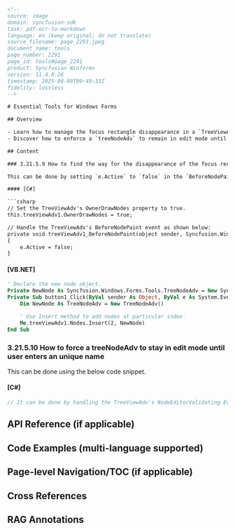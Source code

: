 ```html
<!--
source: image
domain: syncfusion-sdk
task: pdf-ocr-to-markdown
language: en (keep original; do not translate)
source_filename: page_2291.jpeg
document_name: tools
page_number: 2291
page_id: tools#page_2291
product: Syncfusion Winforms
version: 11.4.0.26
timestamp: 2025-08-09T09:49:33Z
fidelity: lossless
-->

# Essential Tools for Windows Forms

## Overview

- Learn how to manage the focus rectangle disappearance in a `TreeViewAdv`.
- Discover how to enforce a `treeNodeAdv` to remain in edit mode until a unique name is entered.

## Content

### 3.21.5.9 How to find the way for the disappearance of the focus rectangle if the focus is lost in the treeViewAdv

This can be done by setting `e.Active` to `false` in the `BeforeNodePaint` Event Handler.

#### [C#]

```csharp
// Set the TreeViewAdv's OwnerDrawNodes property to true.
this.treeViewAdv1.OwnerDrawNodes = true;

// Handle the TreeViewAdv's BeforeNodePaint event as shown below:
private void treeViewAdv1_BeforeNodePaint(object sender, Syncfusion.Windows.Forms.Tools.TreeNodeAdvPaintEventArgs e)
{
    e.Active = false;
}
```

#### [VB.NET]

```vb
' Declare the new node object.
Private NewNode As Syncfusion.Windows.Forms.Tools.TreeNodeAdv = New Syncfusion.Windows.Forms.Tools.TreeNodeAdv("Inserted Node")
Private Sub button1_Click(ByVal sender As Object, ByVal e As System.EventArgs)
    Dim NewNode As TreeNodeAdv = New TreeNodeAdv()

    ' Use Insert method to add nodes at particular index.
    Me.treeViewAdv1.Nodes.Insert(2, NewNode)
End Sub
```

### 3.21.5.10 How to force a treeNodeAdv to stay in edit mode until user enters an unique name

This can be done using the below code snippet.

#### [C#]

```csharp
// It can be done by handling the TreeViewAdv's NodeEditorValidating Event.
```

## API Reference (if applicable)
<!-- To be added based on specific API details -->

## Code Examples (multi-language supported)
<!-- Code examples are included in the content section -->

## Page-level Navigation/TOC (if applicable)
<!-- Not applicable for this specific page -->

## Cross References
<!-- Not applicable for this specific page -->

## RAG Annotations
<!-- tags: [product, module, control, api, version?] keywords: [focus rectangle, TreeViewAdv, BeforeNodePaint, treeNodeAdv, edit mode, NodeEditorValidating] -->
```